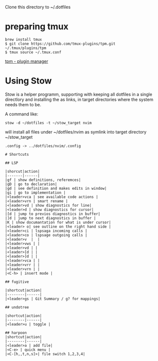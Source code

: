 Clone this directory to ~/.dotfiles

# preparing tmux 

```
brew install tmux 
$ git clone https://github.com/tmux-plugins/tpm.git ~/.tmux/plugins/tpm
$ tmux source ~/.tmux.conf

```

[tpm - plugin manager](https://linuxhint.com/installing-plugins-tmux/)

# Using Stow 

Stow is a helper programm, supporting with keeping all dotfiles in a single
directlory and installing the as links, in target directories where the system
needs them to be. 

A command like:

```
stow -d ~/dotfiles -t ~/stow_target nvim
```

will install all files under ~/dotfiles/nvim as symlink into target directory
~/stow_target 

```
.config -> ../dotfiles/nvim/.config

# Shortcuts 

## LSP 

|shorcut|action|
|-------|------|
|gf | show definitions, referemces|
|gD | go to declaration|
|gd | see definition and makes edits in window|
|gi | go to implementation | 
|<leader>vca | see available code actions | 
|<leader>vrn | smart rename | 
|<leader>vd | show diagnostics for line|
|<leader>d | show diagnostics for cursor|
|[d | jump to previos diagnostics in buffer|
|]d | jump to next diagnostics in buffer | 
|K | show documantation for what is under cursor|
|<leader> o| see outline on the right hand side | 
|<leader>ci | lspsaga incoming calls | 
|<leader>co | lspsage outgoing calls | 
|<leader>v  |  | 
|<leader>vws | | 
|<leader>vd | | 
|<leader>[d | | 
|<leader>]d | | 
|<leader>vca | | 
|<leader>vrr | | 
|<leader>vrn | | 
|<C-h> | insert mode |

## fugitive 

|shortcut|action|
|--------|------|
|<leader>gs | Git Summary / g? for mappings|

## undotree 

|shortcut|action|
|--------|------| 
|<leader>u | toggle | 

## harpoon
|shortcut|action|
|--------|------|
|<leader>a | add file|
|<C-e> | quick menu | 
|<C-[h,,t,n,s]>| file switch 1,2,3,4|

